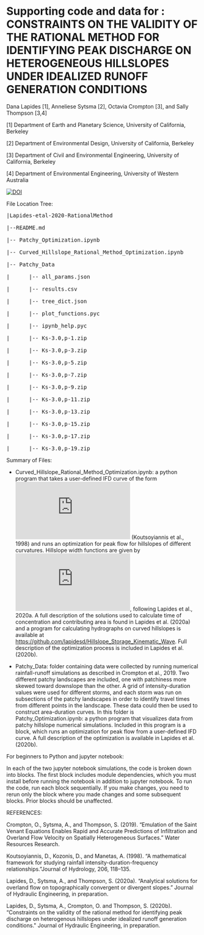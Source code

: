 # Supporting code and data for : CONSTRAINTS ON THE VALIDITY OF THE RATIONAL METHOD FOR IDENTIFYING PEAK DISCHARGE ON HETEROGENEOUS HILLSLOPES UNDER IDEALIZED RUNOFF GENERATION CONDITIONS

Dana Lapides [1], Anneliese Sytsma [2], Octavia Crompton [3], and Sally Thompson [3,4]

[1] Department of Earth and Planetary Science, University of California, Berkeley

[2] Department of Environmental Design, University of California, Berkeley

[3] Department of Civil and Environmental Engineering, University of California, Berkeley

[4] Department of Environmental Engineering, University of Western Australia

[![DOI](https://zenodo.org/badge/218192994.svg)](https://zenodo.org/badge/latestdoi/218192994)

File Location Tree:
<pre>
|Lapides-etal-2020-RationalMethod

|--README.md

|-- Patchy_Optimization.ipynb

|-- Curved_Hillslope_Rational_Method_Optimization.ipynb

|-- Patchy_Data

|      |-- all_params.json
    
|      |-- results.csv
    
|      |-- tree_dict.json
    
|      |-- plot_functions.pyc
    
|      |-- ipynb_help.pyc
    
|      |-- Ks-3.0,p-1.zip
    
|      |-- Ks-3.0,p-3.zip
    
|      |-- Ks-3.0,p-5.zip
    
|      |-- Ks-3.0,p-7.zip
    
|      |-- Ks-3.0,p-9.zip
    
|      |-- Ks-3.0,p-11.zip
    
|      |-- Ks-3.0,p-13.zip
    
|      |-- Ks-3.0,p-15.zip
    
|      |-- Ks-3.0,p-17.zip
    
|      |-- Ks-3.0,p-19.zip
</pre>
Summary of Files: 

  - Curved_Hillslope_Rational_Method_Optimization.ipynb:
a python program that takes a user-defined IFD curve of the form ![equation](https://latex.codecogs.com/gif.latex?%5Cinline%20I%20%3D%20k_1/%28D%5Eb_1&plus;k_2%29%5E%7Bb_2%7D) (Koutsoyiannis et al., 1998) and runs an optimization for peak flow for hillslopes of different curvatures. Hillslope width functions are given by ![equation](https://latex.codecogs.com/gif.latex?%5Cinline%20w%3Dce%5E%7Bax%7D), following Lapides et al., 2020a. A full description of the solutions used to calculate time of concentration and contributing area is found in Lapides et al. (2020a) and a program for calculating hydrographs on curved hillslopes is available at https://github.com/lapidesd/Hillslope_Storage_Kinematic_Wave. Full description of the optimization process is included in Lapides et al. (2020b).

  - Patchy_Data:
folder containing data were collected by running numerical rainfall-runoff simulations as described in Crompton et al., 2019. Two different patchy landscapes are included, one with patchiness more skewed toward downslope than the other. A grid of intensity-duration values were used for different storms, and each storm was run on subsections of the patchy landscapes in order to identify travel times from different points in the landscape. These data could then be used to construct area-duration curves. In this folder is Patchy_Optimization.ipynb:
a python program that visualizes data from patchy hillslope numerical simulations. Included in this program is a block, which runs an optimization for peak flow from a user-defined IFD curve. A full description of the optimization is available in Lapides et al. (2020b).

For beginners to Python and jupyter notebook:

In each of the two jupyter notebook simulations, the code is broken down into blocks. The first block includes module dependencies, which you must install before running the notebook in addition to jupyter notebook. To run the code, run each block sequentially. If you make changes, you need to rerun only the block where you made changes and some subsequent blocks. Prior blocks should be unaffected.

REFERENCES:

Crompton, O., Sytsma, A., and Thompson, S. (2019). “Emulation of the Saint Venant Equations Enables Rapid and Accurate Predictions of Infiltration and Overland Flow Velocity on Spatially Heterogeneous Surfaces.” Water Resources Research.

Koutsoyiannis, D., Kozonis, D., and Manetas, A. (1998). “A mathematical framework for studying rainfall intensity-duration-frequency relationships.”Journal of Hydrology, 206, 118–135.

Lapides, D., Sytsma, A., and Thompson, S. (2020a). “Analytical solutions for overland flow on topographically convergent or divergent slopes.” Journal of Hydraulic Engineering, in preparation.

Lapides, D., Sytsma, A., Crompton, O. and Thompson, S. (2020b). “Constraints on the validity of the rational method for identifying peak discharge on heterogenous hillslopes under idealized runoff generation conditions." Journal of Hydraulic Engineering, in preparation.

